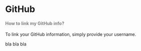 <h1 id="github">GitHub</h1>

<h4 style="color: gray;">How to link my GitHub info?</h4>

To link your GitHub information, simply provide your username.

bla bla bla
